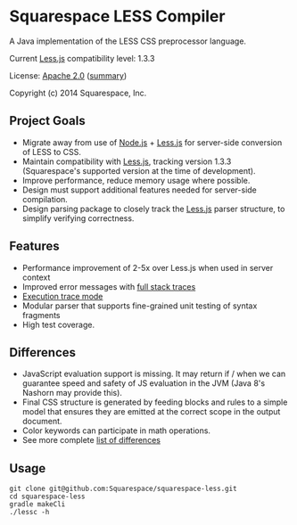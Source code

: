 
# Squarespace LESS Compiler

A Java implementation of the LESS CSS preprocessor language.

Current [Less.js][lessjs] compatibility level: 1.3.3

License: [Apache 2.0](LICENSE.txt) ([summary][license-tldr])

Copyright (c) 2014 Squarespace, Inc.

## Project Goals

 * Migrate away from use of [Node.js][nodejs] + [Less.js][lessjs] for server-side
conversion of LESS to CSS.
 * Maintain compatibility with [Less.js][lessjs], tracking version 1.3.3
   (Squarespace's supported version at the time of development).
 * Improve performance, reduce memory usage where possible.
 * Design must support additional features needed for server-side compilation.
 * Design parsing package to closely track the [Less.js][lessjs] parser
   structure, to simplify verifying correctness.

## Features

 * Performance improvement of 2-5x over Less.js when used in server context
 * Improved error messages with [full stack traces](docs/error-stack-trace.md)
 * [Execution trace mode](docs/execution-trace.md)
 * Modular parser that supports fine-grained unit testing of syntax fragments
 * High test coverage.

## Differences

 * JavaScript evaluation support is missing.  It may return if / when we can
   guarantee speed and safety of JS evaluation in the JVM (Java 8's Nashorn may
   provide this).
 * Final CSS structure is generated by feeding blocks and rules to a simple
   model that ensures they are emitted at the correct scope in the output
   document.
 * Color keywords can participate in math operations.
 * See more complete [list of differences](DIFFERENCES.md)

## Usage

    git clone git@github.com:Squarespace/squarespace-less.git
    cd squarespace-less
    gradle makeCli
    ./lessc -h

[lessjs]: http://lesscss.org/  "Less.js"
[nodejs]: http://nodejs.org/ "Node.js"
[license-tldr]: https://tldrlegal.com/license/apache-license-2.0-(apache-2.0) "Apache 2.0 tl;dr"

